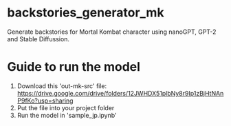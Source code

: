 # backstories_generator_mk
Generate backstories for Mortal Kombat character using nanoGPT, GPT-2 and Stable Diffussion.



# Guide to run the model

1. Download this 'out-mk-src' file: https://drive.google.com/drive/folders/12JWHDX51plbNy8r9Ip1zBjHtNAnP9fKo?usp=sharing
2. Put the file into your project folder
3. Run the model in 'sample_jp.ipynb'


